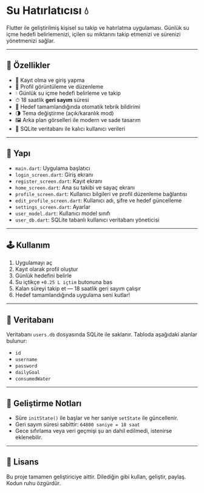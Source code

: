# Su Hatırlatıcısı 💧

Flutter ile geliştirilmiş kişisel su takip ve hatırlatma uygulaması. Günlük su içme hedefi belirlemenizi, içilen su miktarını takip etmenizi ve sürenizi yönetmenizi sağlar.

---

## 🚀 Özellikler

- 🔐 Kayıt olma ve giriş yapma
- 👤 Profil görüntüleme ve düzenleme
- 💧 Günlük su içme hedefi belirleme ve takip
- ⏱ 18 saatlik **geri sayım** süresi
- 🎉 Hedef tamamlandığında otomatik tebrik bildirimi
- 🌗 Tema değiştirme (açık/karanlık mod)
- 🖼 Arka plan görselleri ile modern ve sade tasarım
- 🧠 SQLite veritabanı ile kalıcı kullanıcı verileri

---

## 🧱 Yapı

- `main.dart`: Uygulama başlatıcı
- `login_screen.dart`: Giriş ekranı
- `register_screen.dart`: Kayıt ekranı
- `home_screen.dart`: Ana su takibi ve sayaç ekranı
- `profile_screen.dart`: Kullanıcı bilgileri ve profil düzenleme bağlantısı
- `edit_profile_screen.dart`: Kullanıcı adı, şifre ve hedef güncelleme
- `settings_screen.dart`: Ayarlar
- `user_model.dart`: Kullanıcı model sınıfı
- `user_db.dart`: SQLite tabanlı kullanıcı veritabanı yöneticisi

---

## 🕹 Kullanım

1. Uygulamayı aç
2. Kayıt olarak profil oluştur
3. Günlük hedefini belirle
4. Su içtikçe `+0.25 L içtim` butonuna bas
5. Kalan süreyi takip et — 18 saatlik geri sayım çalışır
6. Hedef tamamlandığında uygulama seni kutlar!

---

## 💾 Veritabanı

Veritabanı `users.db` dosyasında SQLite ile saklanır. Tabloda aşağıdaki alanlar bulunur:

- `id`
- `username`
- `password`
- `dailyGoal`
- `consumedWater`

---

## 🧪 Geliştirme Notları

- Süre `initState()` ile başlar ve her saniye `setState` ile güncellenir.
- Geri sayım süresi sabittir: `64800 saniye = 18 saat`
- Gece sıfırlama veya veri geçmişi şu an dahil edilmedi, istenirse eklenebilir.

---


## 📄 Lisans

Bu proje tamamen geliştiriciye aittir. Dilediğin gibi kullan, geliştir, paylaş. Kodun ruhu özgürdür.

